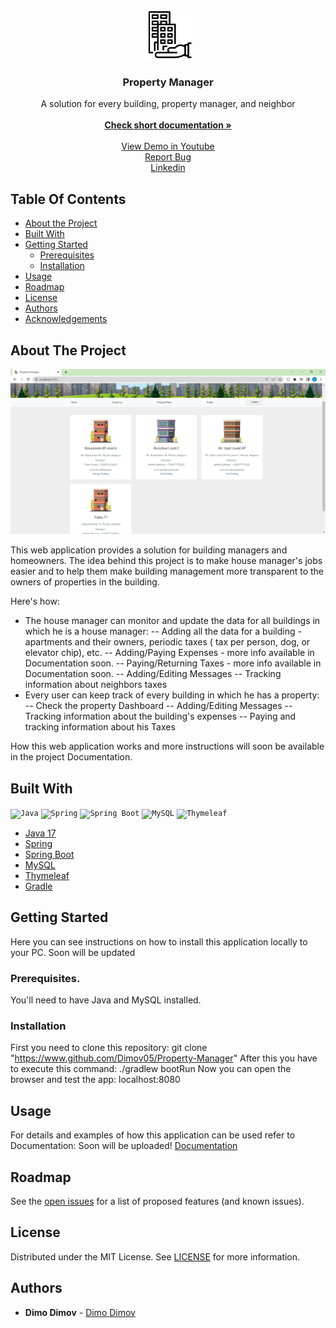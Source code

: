 <br/>
<p align="center">
  <a href="https://github.com/dimov05/Property-Manager">
    <img src="screenshots/property.png" alt="Logo" width="80" height="80">
  </a>

  <h3 align="center">Property Manager</h3>

  <p align="center">
    A solution for every building, property manager, and neighbor
    <br/>
    <br/>
    <a href="https://github.com/dimov05/Property-Manager/blob/main/Property%20Manager%20-%20short%20documentation.pdf"><strong>Check short documentation »</strong></a>
    <br/>
    <br/>
    <a href="https://www.youtube.com/watch?v=acGkezTYp34&list=PLuzciGHtDoA9Dqv9OxcSA0fKwABS_SOl-">View Demo in Youtube</a>	
	<br/>
    <a href="https://github.com/dimov05/Property-Manager/issues">Report Bug</a>
<br/>
<a href="https://www.linkedin.com/in/dimo-dimov-10a300117/">Linkedin</a>
  </p>
</p>



## Table Of Contents

* [About the Project](#about-the-project)
* [Built With](#built-with)
* [Getting Started](#getting-started)
  * [Prerequisites](#prerequisites)
  * [Installation](#installation)
* [Usage](#usage)
* [Roadmap](#roadmap)
* [License](#license)
* [Authors](#authors)
* [Acknowledgements](#acknowledgements)

## About The Project

![Screen Shot](https://github.com/dimov05/Property-Manager/blob/main/screenshots/screenshot-home-screen.jpg)

This web application provides a solution for building managers and homeowners. The idea behind this project is to make house manager's jobs easier and to help them make building management more transparent to the owners of properties in the building.

Here's how:
* The house manager can monitor and update the data for all buildings in which he is a house manager:
-- Adding all the data for a building - apartments and their owners, periodic taxes ( tax per person, dog, or elevator chip), etc.
-- Adding/Paying Expenses - more info available in Documentation soon.
-- Paying/Returning Taxes - more info available in Documentation soon.
-- Adding/Editing Messages
-- Tracking information about neighbors taxes
* Every user can keep track of every building in which he has a property:
-- Check the property Dashboard
-- Adding/Editing Messages
-- Tracking information about the building's expenses
-- Paying and tracking information about his Taxes

How this web application works and more instructions will soon be available in the project Documentation.



## Built With

<div>
	<code><img height="80" src="https://user-images.githubusercontent.com/25181517/117201156-9a724800-adec-11eb-9a9d-3cd0f67da4bc.png" alt="Java" title="Java" /></code>
	<code><img height="80" src="https://user-images.githubusercontent.com/25181517/117201470-f6d56780-adec-11eb-8f7c-e70e376cfd07.png" alt="Spring" title="Spring" /></code>
	<code><img height="80" src="https://user-images.githubusercontent.com/25181517/183891303-41f257f8-6b3d-487c-aa56-c497b880d0fb.png" alt="Spring Boot" title="Spring Boot" /></code>
	<code><img height="80" src="https://user-images.githubusercontent.com/25181517/183896128-ec99105a-ec1a-4d85-b08b-1aa1620b2046.png" alt="MySQL" title="MySQL" /></code>
<code><img height="80" src="https://img.icons8.com/color/512/thymeleaf.png" title="Thymeleaf" /></code>
</div>

* [Java 17]()
* [Spring](https://spring.io/)
* [Spring Boot]()
* [MySQL](https://www.mysql.com/)
* [Thymeleaf](https://www.thymeleaf.org/)
* [Gradle](https://gradle.org/)

## Getting Started

Here you can see instructions on how to install this application locally to your PC. Soon will be updated

### Prerequisites.

You'll need to have Java and MySQL installed.

### Installation

First you need to clone this repository:
	git clone "https://www.github.com/Dimov05/Property-Manager"
After this you have to execute this command:
	./gradlew bootRun
Now you can open the browser and test the app:
	localhost:8080

## Usage

For details and examples of how this application can be used refer to Documentation: Soon will be uploaded!
 [Documentation](https://github.com/dimov05/Property-Manager/blob/main/Property%20Manager%20-%20short%20documentation.pdf)

## Roadmap

See the [open issues](https://github.com/dimov05/Property-Manager/issues) for a list of proposed features (and known issues).

## License

Distributed under the MIT License. See [LICENSE](https://github.com/dimov05/Property-Manager/blob/main/license) for more information.

## Authors

* **Dimo Dimov** - [Dimo Dimov](https://github.com/dimov05/) 
